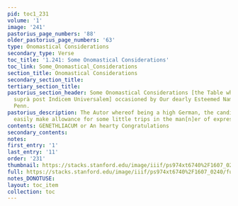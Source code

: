 ```yaml
---
pid: toc1_231
volume: '1'
image: '241'
pastorius_page_numbers: '88'
older_pastorius_page_numbers: '63'
type: Onomastical Considerations
secondary_type: Verse
toc_title: '1.241: Some Onomastical Considerations'
toc_link: Some_Onomastical_Considerations
section_title: Onomastical Considerations
secondary_section_title: 
tertiary_section_title: 
pastorius_section_header: Some Onomastical Considerations [the Table whereof vide
  suprà post Indicem Universalem] occasioned by Our dearly Esteemed Name-Sake John
  Penn.
pastorius_description: The Autor whereof being a high German, the candid Readers will
  easily make allowance for some little trips in the man[n]er of expressions.
contents: GENETHLIACUM or An hearty Congratulations
secondary_contents: 
notes: 
first_entry: '1'
last_entry: '11'
order: '231'
thumbnail: https://stacks.stanford.edu/image/iiif/ps974xt6740%2F1607_0240/full/100,/0/default.jpg
full: https://stacks.stanford.edu/image/iiif/ps974xt6740%2F1607_0240/full/full/0/default.jpg
notes_DONOTUSE: 
layout: toc_item
collection: toc
---
```

